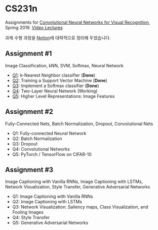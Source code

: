 # CS231n
Assignments for [Convolutional Neural Networks for Visual Recognition](http://cs231n.github.io), Spring 2019.
[Video Lectures](https://www.youtube.com/playlist?list=PL3FW7Lu3i5JvHM8ljYj-zLfQRF3EO8sYv)

과제 수행 과정을 [Notion](https://www.notion.so/starlett/CS231n-Assignments-Helper-Korean-b41ed2dc6c174a888fc4122f17b7605d)에 대략적으로 정리해 두었습니다.

## Assignment #1
Image Classification, kNN, SVM, Softmax, Neural Network
- [Q1](https://github.com/starlettkim/CS231n/blob/master/assignment1/knn.ipynb): k-Nearest Neighbor classifier (**Done**)
- [Q2](https://github.com/starlettkim/CS231n/blob/master/assignment1/svm.ipynb): Training a Support Vector Machine (**Done**)
- [Q3](https://github.com/starlettkim/CS231n/blob/master/assignment1/softmax.ipynb): Implement a Softmax classifier (**Done**)
- [Q4](https://github.com/starlettkim/CS231n/blob/master/assignment1/two_layer_net.ipynb): Two-Layer Neural Network (Working)
- [Q5](https://github.com/starlettkim/CS231n/blob/master/assignment1/features.ipynb): Higher Level Representations: Image Features

## Assignment #2
Fully-Connected Nets, Batch Normalization, Dropout, Convolutional Nets
- Q1: Fully-connected Neural Network
- Q2: Batch Normalization
- Q3: Dropout
- Q4: Convolutional Networks
- Q5: PyTorch / TensorFlow on CIFAR-10

## Assignment #3
Image Captioning with Vanilla RNNs, Image Captioning with LSTMs, Network Visualization, Style Transfer, Generative Adversarial Networks
- Q1: Image Captioning with Vanilla RNNs
- Q2: Image Captioning with LSTMs
- Q3: Network Visualization: Saliency maps, Class Visualization, and Fooling Images
- Q4: Style Transfer
- Q5: Generative Adversarial Networks

